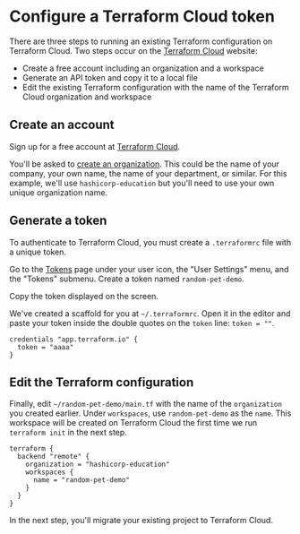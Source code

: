 # Configure a Terraform Cloud token

There are three steps to running an existing Terraform configuration on Terraform Cloud. Two steps occur on the [Terraform Cloud](https://app.terraform.io) website:

- Create a free account including an organization and a workspace
- Generate an API token and copy it to a local file
- Edit the existing Terraform configuration with the name of the Terraform Cloud organization and workspace

## Create an account

Sign up for a free account at [Terraform Cloud](https://app.terraform.io/signup/account).

You'll be asked to [create an organization](https://app.terraform.io/app/organizations/new). This could be the name of your company, your own name, the name of your department, or similar. For this example, we'll use `hashicorp-education` but you'll need to use your own unique organization name.

## Generate a token

To authenticate to Terraform Cloud, you must create a `.terraformrc` file with a unique token.

Go to the [Tokens](https://app.terraform.io/app/settings/tokens) page under your user icon, the "User Settings" menu, and the "Tokens" submenu. Create a token named `random-pet-demo`.

Copy the token displayed on the screen.

We've created a scaffold for you at `~/.terraformrc`. Open it in the editor and paste your token inside the double quotes on the `token` line: `token = ""`.

```
credentials "app.terraform.io" {
  token = "aaaa"
}
```

## Edit the Terraform configuration

Finally, edit `~/random-pet-demo/main.tf` with the name of the `organization` you created earlier. Under `workspaces`, use `random-pet-demo` as the `name`. This workspace will be created on Terraform Cloud the first time we run `terraform init` in the next step.

```
terraform {
  backend "remote" {
    organization = "hashicorp-education"
    workspaces {
      name = "random-pet-demo"
    }
  }
}
```

In the next step, you'll migrate your existing project to Terraform Cloud.
